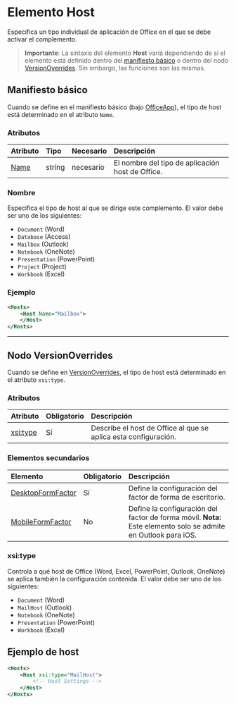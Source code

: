 
# <a name="host-element"></a>Elemento Host
Especifica un tipo individual de aplicación de Office en el que se debe activar el complemento.

> **Importante**: La sintaxis del elemento **Host** varía dependiendo de si el elemento está definido dentro del [manifiesto básico](#basic-manifest) o dentro del nodo [VersionOverrides](#versionoverrides-node). Sin embargo, las funciones son las mismas.  


## <a name="basic-manifest"></a>Manifiesto básico

Cuando se define en el manifiesto básico (bajo [OfficeApp](./officeapp.md)), el tipo de host está determinado en el atributo `Name`.   

### <a name="attributes"></a>Atributos
| Atributo     | Tipo   | Necesario | Descripción                                      |
|:--------------|:-------|:---------|:-------------------------------------------------|
| [Name](#name) | string | necesario | El nombre del tipo de aplicación host de Office. |


### <a name="name"></a>Nombre
Especifica el tipo de host al que se dirige este complemento. El valor debe ser uno de los siguientes:

- `Document` (Word)
- `Database` (Access)
- `Mailbox` (Outlook)
- `Notebook` (OneNote)
- `Presentation` (PowerPoint)
- `Project` (Project)
- `Workbook` (Excel)

### <a name="example"></a>Ejemplo
```xml
<Hosts>
    <Host Name="Mailbox">
    </Host>
</Hosts>
```

---

## <a name="versionoverrides-node"></a>Nodo VersionOverrides
Cuando se define en [VersionOverrides](./versionoverrides.md), el tipo de host está determinado en el atributo `xsi:type`. 

### <a name="attributes"></a>Atributos

|  Atributo  |  Obligatorio  |  Descripción  |
|:-----|:-----|:-----|
|  [xsi:type](#xsitype)  |  Sí  | Describe el host de Office al que se aplica esta configuración.|

### <a name="child-elements"></a>Elementos secundarios

|  Elemento |  Obligatorio  |  Descripción  |
|:-----|:-----|:-----|
|  [DesktopFormFactor](./desktopformfactor.md)    |  Sí   |  Define la configuración del factor de forma de escritorio. |
|  [MobileFormFactor](./mobileformfactor.md)    |  No   |  Define la configuración del factor de forma móvil. **Nota:** Este elemento solo se admite en Outlook para iOS. |


### <a name="xsitype"></a>xsi:type
Controla a qué host de Office (Word, Excel, PowerPoint, Outlook, OneNote) se aplica también la configuración contenida. El valor debe ser uno de los siguientes:

- `Document` (Word)
- `MailHost` (Outlook)    
- `Notebook` (OneNote)
- `Presentation` (PowerPoint)
- `Workbook` (Excel)

## <a name="host-example"></a>Ejemplo de host 
```xml
<Hosts>
    <Host xsi:type="MailHost">
        <!-- Host Settings -->
    </Host>
</Hosts>
```
